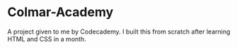 # Colmar-Academy
A project given to me by Codecademy. I built this from scratch after learning HTML and CSS in a month.
